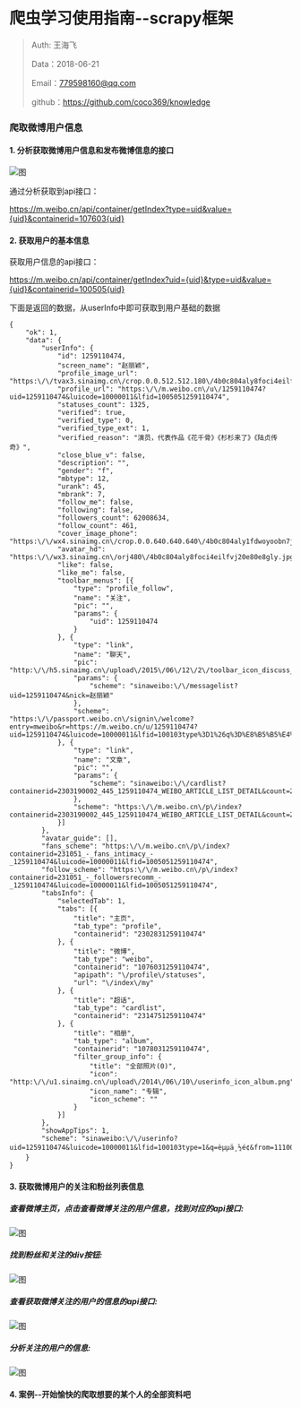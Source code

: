 
# 爬虫学习使用指南--scrapy框架

>Auth: 王海飞
>
>Data：2018-06-21
>
>Email：779598160@qq.com
>
>github：https://github.com/coco369/knowledge 


### 爬取微博用户信息

#### 1. 分析获取微博用户信息和发布微博信息的接口


![图](../../images/weibo_spider_scrapy_api.png)

通过分析获取到api接口：

https://m.weibo.cn/api/container/getIndex?type=uid&value={uid}&containerid=107603{uid}

#### 2. 获取用户的基本信息

获取用户信息的api接口：

https://m.weibo.cn/api/container/getIndex?uid={uid}&type=uid&value={uid}&containerid=100505{uid}

下面是返回的数据，从userInfo中即可获取到用户基础的数据

	{
		"ok": 1,
		"data": {
			"userInfo": {
				"id": 1259110474,
				"screen_name": "赵丽颖",
				"profile_image_url": "https:\/\/tvax3.sinaimg.cn\/crop.0.0.512.512.180\/4b0c804aly8foci4eilfvj20e80e8gly.jpg",
				"profile_url": "https:\/\/m.weibo.cn\/u\/1259110474?uid=1259110474&luicode=10000011&lfid=1005051259110474",
				"statuses_count": 1325,
				"verified": true,
				"verified_type": 0,
				"verified_type_ext": 1,
				"verified_reason": "演员，代表作品《花千骨》《杉杉来了》《陆贞传奇》",
				"close_blue_v": false,
				"description": "",
				"gender": "f",
				"mbtype": 12,
				"urank": 45,
				"mbrank": 7,
				"follow_me": false,
				"following": false,
				"followers_count": 62008634,
				"follow_count": 461,
				"cover_image_phone": "https:\/\/wx4.sinaimg.cn\/crop.0.0.640.640.640\/4b0c804aly1fdwoyoobn7j20e60e83z9.jpg",
				"avatar_hd": "https:\/\/wx3.sinaimg.cn\/orj480\/4b0c804aly8foci4eilfvj20e80e8gly.jpg",
				"like": false,
				"like_me": false,
				"toolbar_menus": [{
					"type": "profile_follow",
					"name": "关注",
					"pic": "",
					"params": {
						"uid": 1259110474
					}
				}, {
					"type": "link",
					"name": "聊天",
					"pic": "http:\/\/h5.sinaimg.cn\/upload\/2015\/06\/12\/2\/toolbar_icon_discuss_default.png",
					"params": {
						"scheme": "sinaweibo:\/\/messagelist?uid=1259110474&nick=赵丽颖"
					},
					"scheme": "https:\/\/passport.weibo.cn\/signin\/welcome?entry=mweibo&r=https://m.weibo.cn/u/1259110474?uid=1259110474&luicode=10000011&lfid=100103type%3D1%26q%3D%E8%B5%B5%E4%B8%BD%E9%A2%96"
				}, {
					"type": "link",
					"name": "文章",
					"pic": "",
					"params": {
						"scheme": "sinaweibo:\/\/cardlist?containerid=2303190002_445_1259110474_WEIBO_ARTICLE_LIST_DETAIL&count=20"
					},
					"scheme": "https:\/\/m.weibo.cn\/p\/index?containerid=2303190002_445_1259110474_WEIBO_ARTICLE_LIST_DETAIL&count=20&luicode=10000011&lfid=1005051259110474"
				}]
			},
			"avatar_guide": [],
			"fans_scheme": "https:\/\/m.weibo.cn\/p\/index?containerid=231051_-_fans_intimacy_-_1259110474&luicode=10000011&lfid=1005051259110474",
			"follow_scheme": "https:\/\/m.weibo.cn\/p\/index?containerid=231051_-_followersrecomm_-_1259110474&luicode=10000011&lfid=1005051259110474",
			"tabsInfo": {
				"selectedTab": 1,
				"tabs": [{
					"title": "主页",
					"tab_type": "profile",
					"containerid": "2302831259110474"
				}, {
					"title": "微博",
					"tab_type": "weibo",
					"containerid": "1076031259110474",
					"apipath": "\/profile\/statuses",
					"url": "\/index\/my"
				}, {
					"title": "超话",
					"tab_type": "cardlist",
					"containerid": "2314751259110474"
				}, {
					"title": "相册",
					"tab_type": "album",
					"containerid": "1078031259110474",
					"filter_group_info": {
						"title": "全部照片(0)",
						"icon": "http:\/\/u1.sinaimg.cn\/upload\/2014\/06\/10\/userinfo_icon_album.png",
						"icon_name": "专辑",
						"icon_scheme": ""
					}
				}]
			},
			"showAppTips": 1,
			"scheme": "sinaweibo:\/\/userinfo?uid=1259110474&luicode=10000011&lfid=100103type=1&q=èµµä¸½é¢&from=1110006030"
		}
	}


#### 3. 获取微博用户的关注和粉丝列表信息

##### 查看微博主页，点击查看微博关注的用户信息，找到对应的api接口:

![图](../../images/scrapy_weibo_follwser_div.png)

##### 找到粉丝和关注的div按钮:

![图](../../images/spider_weibo_fensi.png)


##### 查看获取微博关注的用户的信息的api接口:

![图](../../images/spider_scrapy_followers_api.png)

##### 分析关注的用户的信息:

![图](../../images/scrapy_weibo_follwser_api_info.png)

#### 4. 案例--开始愉快的爬取想要的某个人的全部资料吧







